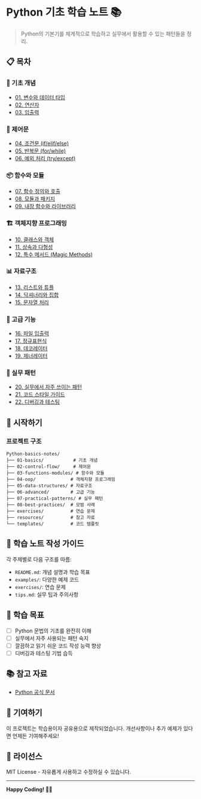 # Python 기초 학습 노트 📚

> Python의 기본기를 체계적으로 학습하고 실무에서 활용할 수 있는 패턴들을 정리.

## 📋 목차

### 🎯 기초 개념
- [01. 변수와 데이터 타입](./01-basics/variables-and-types/)
- [02. 연산자](./01-basics/operators/)
- [03. 입출력](./01-basics/input-output/)

### 🔄 제어문
- [04. 조건문 (if/elif/else)](./02-control-flow/conditionals/)
- [05. 반복문 (for/while)](./02-control-flow/loops/)
- [06. 예외 처리 (try/except)](./02-control-flow/exception-handling/)

### 📦 함수와 모듈
- [07. 함수 정의와 호출](./03-functions-modules/functions/)
- [08. 모듈과 패키지](./03-functions-modules/modules/)
- [09. 내장 함수와 라이브러리](./03-functions-modules/built-in-functions/)

### 🏗️ 객체지향 프로그래밍
- [10. 클래스와 객체](./04-oop/classes-and-objects/)
- [11. 상속과 다형성](./04-oop/inheritance-polymorphism/)
- [12. 특수 메서드 (Magic Methods)](./04-oop/magic-methods/)

### 📊 자료구조
- [13. 리스트와 튜플](./05-data-structures/lists-tuples/)
- [14. 딕셔너리와 집합](./05-data-structures/dictionaries-sets/)
- [15. 문자열 처리](./05-data-structures/string-processing/)

### 🔧 고급 기능
- [16. 파일 입출력](./06-advanced/file-io/)
- [17. 정규표현식](./06-advanced/regex/)
- [18. 데코레이터](./06-advanced/decorators/)
- [19. 제너레이터](./06-advanced/generators/)

### 💼 실무 패턴
- [20. 실무에서 자주 쓰이는 패턴](./07-practical-patterns/)
- [21. 코드 스타일 가이드](./08-best-practices/code-style/)
- [22. 디버깅과 테스팅](./08-best-practices/debugging-testing/)

## 🚀 시작하기

### 프로젝트 구조
```
Python-basics-notes/
├── 01-basics/           # 기초 개념
├── 02-control-flow/     # 제어문
├── 03-functions-modules/ # 함수와 모듈
├── 04-oop/             # 객체지향 프로그래밍
├── 05-data-structures/ # 자료구조
├── 06-advanced/        # 고급 기능
├── 07-practical-patterns/ # 실무 패턴
├── 08-best-practices/  # 모범 사례
├── exercises/          # 연습 문제
├── resources/          # 참고 자료
└── templates/          # 코드 템플릿
```

## 📝 학습 노트 작성 가이드

각 주제별로 다음 구조를 따름:
- `README.md`: 개념 설명과 학습 목표
- `examples/`: 다양한 예제 코드
- `exercises/`: 연습 문제
- `tips.md`: 실무 팁과 주의사항

## 🎯 학습 목표

- [ ] Python 문법의 기초를 완전히 이해
- [ ] 실무에서 자주 사용되는 패턴 숙지
- [ ] 깔끔하고 읽기 쉬운 코드 작성 능력 향상
- [ ] 디버깅과 테스팅 기법 습득

## 📚 참고 자료

- [Python 공식 문서](https://docs.python.org/3/)

## 🤝 기여하기

이 프로젝트는 학습용이자 공유용으로 제작되었습니다. 개선사항이나 추가 예제가 있다면 언제든 기여해주세요!

## 📄 라이선스

MIT License - 자유롭게 사용하고 수정하실 수 있습니다.

---

**Happy Coding! 🐍✨**

